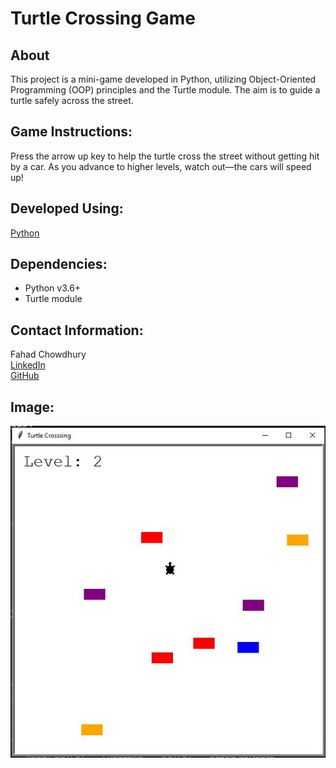 # **Turtle Crossing Game**

## About
This project is a mini-game developed in Python, utilizing Object-Oriented Programming (OOP) principles and the Turtle module. The aim is to guide a turtle safely across the street.

## Game Instructions:
Press the arrow up key to help the turtle cross the street without getting hit by a car. As you advance to higher levels, watch out—the cars will speed up!

## Developed Using:
[Python](https://www.python.org/)

## Dependencies:
- Python v3.6+
- Turtle module


## Contact Information:
Fahad Chowdhury\
[LinkedIn](https://www.linkedin.com/in/fahad-chowdhury-fi)\
[GitHub](https://github.com/Fahad-Chowdhury)

## Image:
![Image Link](https://github.com/Fahad-Chowdhury/turtle-crossing/blob/main/turtle_crossing.JPG)
